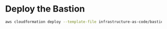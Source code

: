 # Deploy the Bastion

```bash
aws cloudformation deploy --template-file infrastructure-as-code/bastion.yml --stack-name your-name-bastion
```
